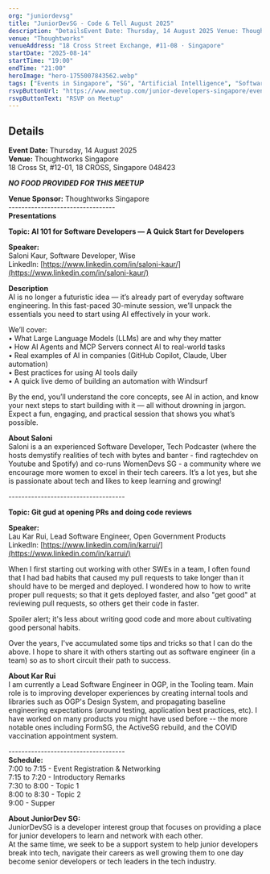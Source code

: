 ```yaml
---
org: "juniordevsg"
title: "JuniorDevSG - Code & Tell August 2025"
description: "DetailsEvent Date: Thursday, 14 August 2025 Venue: Thoughtworks Singapore 18 Cross St, #12-01, 18 CROSS, Singapore 048423 NO FOOD PROVIDED FOR THIS MEETUP Venue"
venue: "Thoughtworks"
venueAddress: "18 Cross Street Exchange, #11-08 · Singapore"
startDate: "2025-08-14"
startTime: "19:00"
endTime: "21:00"
heroImage: "hero-1755007843562.webp"
tags: ["Events in Singapore", "SG", "Artificial Intelligence", "Software Development", "Github", "Coders", "Code Review"]
rsvpButtonUrl: "https://www.meetup.com/junior-developers-singapore/events/310333468"
rsvpButtonText: "RSVP on Meetup"
---
```


## Details

**Event Date:** Thursday, 14 August 2025  
**Venue:** Thoughtworks Singapore  
18 Cross St, #12-01, 18 CROSS, Singapore 048423

_**NO FOOD PROVIDED FOR THIS MEETUP**_

**Venue Sponsor:** Thoughtworks Singapore  
\---------------------------------  
**Presentations**

**Topic: AI 101 for Software Developers — A Quick Start for Developers**

**Speaker:**  
Saloni Kaur, Software Developer, Wise  
LinkedIn: [https://www.linkedin.com/in/saloni-kaur/](https://www.linkedin.com/in/saloni-kaur/)

**Description**  
AI is no longer a futuristic idea — it’s already part of everyday software engineering. In this fast-paced 30-minute session, we’ll unpack the essentials you need to start using AI effectively in your work.

We’ll cover:  
• What Large Language Models (LLMs) are and why they matter  
• How AI Agents and MCP Servers connect AI to real-world tasks  
• Real examples of AI in companies (GitHub Copilot, Claude, Uber automation)  
• Best practices for using AI tools daily  
• A quick live demo of building an automation with Windsurf

By the end, you’ll understand the core concepts, see AI in action, and know your next steps to start building with it — all without drowning in jargon. Expect a fun, engaging, and practical session that shows you what’s possible.

**About Saloni**  
Saloni is a an experienced Software Developer, Tech Podcaster (where the hosts demystify realities of tech with bytes and banter - find ragtechdev on Youtube and Spotify) and co-runs WomenDevs SG - a community where we encourage more women to excel in their tech careers. It’s a lot yes, but she is passionate about tech and likes to keep learning and growing!

\------------------------------------

**Topic: Git gud at opening PRs and doing code reviews**

**Speaker:**  
Lau Kar Rui, Lead Software Engineer, Open Government Products  
LinkedIn: [https://www.linkedin.com/in/karrui/](https://www.linkedin.com/in/karrui/)

When I first starting out working with other SWEs in a team, I often found that I had bad habits that caused my pull requests to take longer than it should have to be merged and deployed. I wondered how to how to write proper pull requests; so that it gets deployed faster, and also "get good" at reviewing pull requests, so others get their code in faster.

Spoiler alert; it's less about writing good code and more about cultivating good personal habits.

Over the years, I've accumulated some tips and tricks so that I can do the above. I hope to share it with others starting out as software engineer (in a team) so as to short circuit their path to success.

**About Kar Rui**  
I am currently a Lead Software Engineer in OGP, in the Tooling team. Main role is to improving developer experiences by creating internal tools and libraries such as OGP's Design System, and propagating baseline engineering expectations (around testing, application best practices, etc). I have worked on many products you might have used before -- the more notable ones including FormSG, the ActiveSG rebuild, and the COVID vaccination appointment system.

\------------------------------------  
**Schedule:**  
7:00 to 7:15 - Event Registration & Networking  
7:15 to 7:20 - Introductory Remarks  
7:30 to 8:00 - Topic 1  
8:00 to 8:30 - Topic 2  
9:00 - Supper

**About JuniorDev SG:**  
JuniorDevSG is a developer interest group that focuses on providing a place for junior developers to learn and network with each other.  
At the same time, we seek to be a support system to help junior developers break into tech, navigate their careers as well growing them to one day become senior developers or tech leaders in the tech industry.
